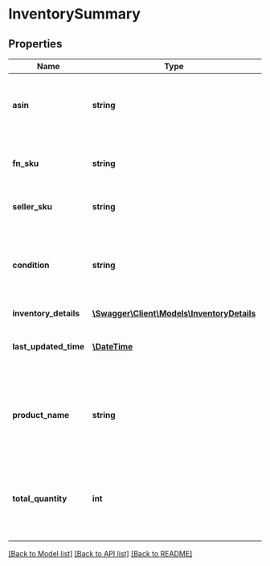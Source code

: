 # InventorySummary

## Properties
Name | Type | Description | Notes
------------ | ------------- | ------------- | -------------
**asin** | **string** | The Amazon Standard Identification Number (ASIN) of an item. | [optional] 
**fn_sku** | **string** | Amazon&#x27;s fulfillment network SKU identifier. | [optional] 
**seller_sku** | **string** | The seller SKU of the item. | [optional] 
**condition** | **string** | The condition of the item as described by the seller (for example, New Item). | [optional] 
**inventory_details** | [**\Swagger\Client\Models\InventoryDetails**](InventoryDetails.md) |  | [optional] 
**last_updated_time** | [**\DateTime**](\DateTime.md) | The date and time that any quantity was last updated. | [optional] 
**product_name** | **string** | The localized language product title of the item within the specific marketplace. | [optional] 
**total_quantity** | **int** | The total number of units in an inbound shipment or in Amazon fulfillment centers. | [optional] 

[[Back to Model list]](../../README.md#documentation-for-models) [[Back to API list]](../../README.md#documentation-for-api-endpoints) [[Back to README]](../../README.md)

